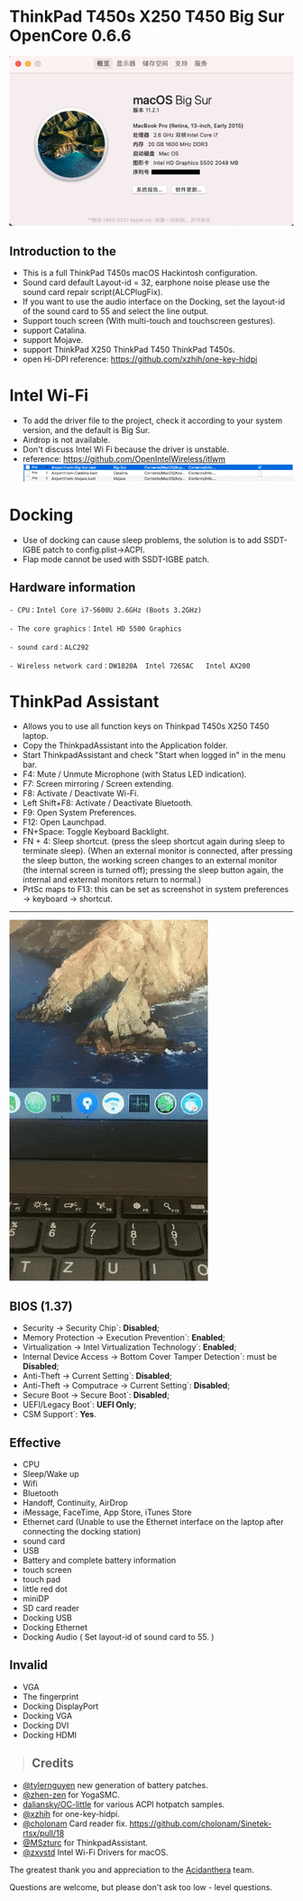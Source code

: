 # ThinkPad T450s X250 T450 Big Sur OpenCore 0.6.6
![Thismachine](./picture/Thismachine.png)
## Introduction to the

- This is a full ThinkPad T450s macOS Hackintosh configuration.
- Sound card default Layout-id = 32, earphone noise please use the sound card repair script(ALCPlugFix).
- If you want to use the audio interface on the Docking, set the layout-id of the sound card to 55 and select the line output.
- Support touch screen (With multi-touch and touchscreen gestures).
- support Catalina.
- support Mojave.
- support ThinkPad X250 ThinkPad T450 ThinkPad T450s.
- open Hi-DPI  reference:   https://github.com/xzhih/one-key-hidpi

# Intel Wi-Fi
- To add the driver file to the project, check it according to your system version, and the default is Big Sur.
- Airdrop is not available.
- Don't discuss Intel Wi Fi because the driver is unstable.
- reference:    https://github.com/OpenIntelWireless/itlwm
![AirportItlwm](./picture/AirportItlwm.png)

# Docking
- Use of docking can cause sleep problems, the solution is to add SSDT-IGBE patch to config.plist->ACPI.
- Flap mode cannot be used with SSDT-IGBE patch.

## Hardware information

```  
- CPU：Intel Core i7-5600U 2.6GHz (Boots 3.2GHz)

- The core graphics：Intel HD 5500 Graphics 

- sound card：ALC292

- Wireless network card：DW1820A  Intel 7265AC   Intel AX200
```

# ThinkPad Assistant 
- Allows you to use all function keys on Thinkpad T450s X250 T450 laptop.
- Copy the ThinkpadAssistant into the Application folder.
- Start ThinkpadAssistant and check "Start when logged in" in the menu bar.
- F4: Mute / Unmute Microphone (with Status LED indication).
- F7: Screen mirroring / Screen extending.
- F8: Activate / Deactivate Wi-Fi.
- Left Shift+F8: Activate / Deactivate Bluetooth.
- F9: Open System Preferences.
- F12: Open Launchpad.
- FN+Space: Toggle Keyboard Backlight.
- FN + 4: Sleep shortcut.
  (press the sleep shortcut again during sleep to terminate sleep).
  (When an external monitor is connected, after pressing the sleep button, the working screen changes to an external monitor (the internal screen is turned off); pressing the sleep button again, the internal and external monitors return to normal.)
- PrtSc maps to F13: this can be set as screenshot in system preferences -> keyboard -> shortcut.
-----------------------------------------------------------------------------------------------------------------
![demo](./picture/demo.gif)

## BIOS (1.37)
-  Security -> Security Chip`: **Disabled**;
-  Memory Protection -> Execution Prevention`: **Enabled**;
-  Virtualization -> Intel Virtualization Technology`: **Enabled**;
-  Internal Device Access -> Bottom Cover Tamper Detection`: must be **Disabled**;
-  Anti-Theft -> Current Setting`: **Disabled**;
-  Anti-Theft -> Computrace -> Current Setting`: **Disabled**;
-  Secure Boot -> Secure Boot`: **Disabled**;
-  UEFI/Legacy Boot`: **UEFI Only**;
-  CSM Support`: **Yes**.

## Effective
- CPU
- Sleep/Wake up
- Wifi
- Bluetooth
- Handoff, Continuity, AirDrop
- iMessage, FaceTime, App Store, iTunes Store
- Ethernet card     (Unable to use the Ethernet interface on the laptop after connecting the docking station)
- sound card
- USB
- Battery and complete battery information
- touch screen
- touch pad
- little red dot
- miniDP
- SD card reader
- Docking USB
- Docking Ethernet
- Docking Audio  ( Set layout-id of sound card to 55. )

## Invalid
- VGA
- The fingerprint
- Docking DisplayPort
- Docking VGA
- Docking DVI
- Docking HDMI

> ## Credits

- [@tylernguyen](https://github.com/tylernguyen/x1c6-hackintosh) new generation of battery patches.
- [@zhen-zen](https://github.com/zhen-zen) for YogaSMC.
- [daliansky/OC-little](https://github.com/daliansky/OC-little) for various ACPI hotpatch samples.  
- [@xzhih](https://github.com/xzhih) for one-key-hidpi.  
- [@cholonam](https://github.com/cholonam/Sinetek-rtsx) Card reader fix. https://github.com/cholonam/Sinetek-rtsx/pull/18 
- [@MSzturc](https://github.com/MSzturc/ThinkpadAssistant) for ThinkpadAssistant.
- [@zxystd](https://github.com/OpenIntelWireless/itlwm) Intel Wi-Fi Drivers for macOS.

The greatest thank you and appreciation to the [Acidanthera](https://github.com/acidanthera) team.

Questions are welcome, but please don't ask too low - level questions.
